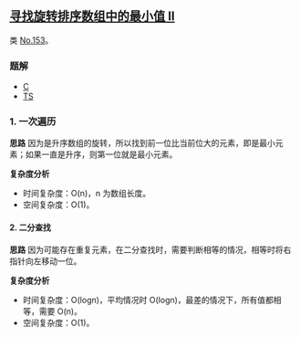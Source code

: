## [寻找旋转排序数组中的最小值 II](https://leetcode-cn.com/problems/find-minimum-in-rotated-sorted-array-ii/)
类 [No.153](../256/153.md)。

### 题解
+ [C](../../c/256/154.c)
+ [TS](../../ts/256/154.ts)

### 1. 一次遍历
**思路**
因为是升序数组的旋转，所以找到前一位比当前位大的元素，即是最小元素；如果一直是升序，则第一位就是最小元素。

**复杂度分析**
+ 时间复杂度：O(n)，n 为数组长度。
+ 空间复杂度：O(1)。

#### 2. 二分查找
**思路**
因为可能存在重复元素，在二分查找时，需要判断相等的情况，相等时将右指针向左移动一位。

**复杂度分析**
+ 时间复杂度：O(logn)，平均情况时 O(logn)，最差的情况下，所有值都相等，需要 O(n)。
+ 空间复杂度：O(1)。